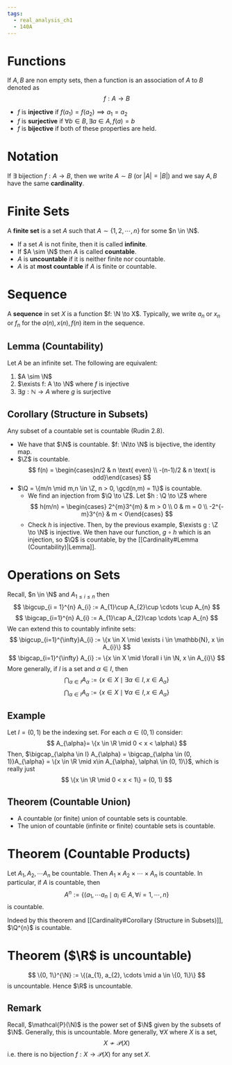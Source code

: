 ```yaml
---
tags:
  - real_analysis_ch1
  - 140A
---
```


# Functions
If $A,B$ are non empty sets, then a function is an association of $A$ to $B$ denoted as 
$$f : A \to B$$
- $f$ is **injective** if $f(a_{1}) = f(a_{2}) \implies a_{1} = a_{2}$
- $f$ is **surjective** if $\forall b \in B, \exists a \in A, f(a) = b$ 
- $f$ is **bijective** if both of these properties are held. 

# Notation
If $\exists$ bijection $f : A \to B$, then we write $A \sim B$ (or $|A| = |B|$) and we say $A,B$ have the same **cardinality**. 

# Finite Sets
A **finite set** is a set $A$ such that $A \sim \{1, 2, \cdots, n\}$ for some $n \in \N$. 
- If a set $A$ is not finite, then it is called **infinite**. 
- If $A \sim \N$ then $A$ is called **countable**.
- $A$ is **uncountable** if it is neither finite nor countable. 
- $A$ is at **most countable** if $A$ is finite or countable. 

# Sequence
A **sequence** in set $X$ is a function $f: \N \to X$. Typically, we write $a_{n}$ or $x_{n}$ or $f_{n}$ for the $a(n), x(n), f(n)$ item in the sequence. 

## Lemma (Countability)
Let $A$ be an infinite set. The following are equivalent:
1. $A \sim \N$
2. $\exists f: A \to \N$ where $f$ is injective
3. $\exists g : \mathbb{N}\to A$ where $g$ is surjective

## Corollary (Structure in Subsets)
Any subset of a countable set is countable (Rudin 2.8).
- We have that $\N$ is countable. $f: \N\to \N$ is bijective, the identity map. 
- $\Z$ is countable. 
  $$
  f(n) = \begin{cases}n/2 & n \text{ even} \\ -(n-1)/2 & n \text{ is odd}\end{cases}
  $$
- $\Q = \{m/n \mid m,n \in \Z, n > 0, \gcd(n,m) = 1\}$  is countable. 
	- We find an injection from $\Q \to \Z$. Let $h : \Q \to \Z$ where
	  $$
	  h(m/n) = \begin{cases} 2^{m}3^{m} & m > 0 \\ 0 & m = 0 \\ -2^{-m}3^{n} & m < 0\end{cases}
	  $$
	- Check $h$ is injective. Then, by the previous example, $\exists g : \Z \to \N$ is injective. We then have our function, $g \circ h$ which is an injection, so $\Q$ is countable, by the [[Cardinality#Lemma (Countability)|Lemma]].  

# Operations on Sets
Recall, $n \in \N$ and $A_{1 \leq i \leq n}$ then 
$$
\bigcup_{i = 1}^{n} A_{i} := A_{1}\cup A_{2}\cup \cdots \cup A_{n}
$$
$$
\bigcap_{i=1}^{n} A_{i} := A_{1}\cap A_{2}\cap \cdots \cap A_{n}
$$
We can extend this to countably infinite sets:
$$
\bigcup_{i=1}^{\infty}A_{i} := \{x \in X \mid \exists i \in \mathbb{N}, x \in A_{i}\}
$$
$$
\bigcap_{i=1}^{\infty} A_{i} := \{x \in X \mid \forall i \in \N, x \in A_{i}\}
$$
More generally, if $I$ is a set and $\alpha \in I$, then
$$
\bigcap_{\alpha \in I } A_{\alpha} := \{x \in X \mid \exists \alpha \in I, x \in A_{\alpha}\}
$$
$$
\bigcap_{\alpha \in I} A_{\alpha} := \{x \in X \mid \forall \alpha \in I, x \in A_{\alpha}\}
$$
## Example
Let $I = (0, 1)$ be the indexing set. For each $\alpha \in (0, 1)$ consider:
$$
A_{\alpha}= \{x \in \R \mid 0 < x < \alpha\}
$$
Then, $\bigcap_{\alpha \in I} A_{\alpha} = \bigcap_{\alpha \in (0, 1)}A_{\alpha} = \{x \in \R \mid x\in A_{\alpha}, \alpha\ \in (0, 1)\}$, which is really just
$$
\{x \in \R \mid 0 < x < 1\} = (0, 1)
$$

## Theorem (Countable Union)
- A countable (or finite) union of countable sets is countable.
- The union of countable (infinite or finite) countable sets is countable. 
# Theorem (Countable Products)
Let $A_{1}, A_{2}, \cdots A_{n}$ be countable. Then $A_{1}\times A_{2}\times \cdots \times A_{n}$ is countable. In particular, if $A$ is countable, then 
$$
A^{n}:= \{(a_{1}, \cdots a_{n} \mid a_{i}\in A, \forall i = 1, \cdots, n\}
$$ 
is countable. 

Indeed by this theorem and [[Cardinality#Corollary (Structure in Subsets)]], $\Q^{n}$ is countable. 


# Theorem ($\R$ is uncountable)
$$
\{0, 1\}^{\N} := \{(a_{1}, a_{2}, \cdots \mid a \in \{0, 1\}\}
$$
is uncountable. Hence $\R$ is uncountable. 
## Remark 
Recall, $\mathcal{P}(\N)$ is the power set of $\N$ given by the subsets of $\N$. Generally, this is uncountable. More generally, $\forall X$ where $X$ is a set, 
$$
X \not\sim \mathcal{P}(X)
$$
i.e. there is no bijection $f : X \to \mathcal{P}(X)$ for any set $X$. 
